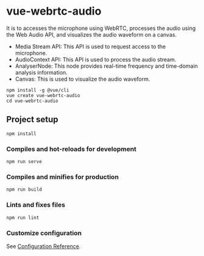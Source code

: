 # vue-webrtc-audio
It is to accesses the microphone using WebRTC, processes the audio using the Web Audio API, and visualizes the audio waveform on a canvas.

- Media Stream API: This API is used to request access to the microphone.
- AudioContext API: This API is used to process the audio stream.
- AnalyserNode: This node provides real-time frequency and time-domain analysis information.
- Canvas: This is used to visualize the audio waveform.



```
npm install -g @vue/cli
vue create vue-webrtc-audio
cd vue-webrtc-audio
```

## Project setup
```
npm install

```

### Compiles and hot-reloads for development
```
npm run serve
```

### Compiles and minifies for production
```
npm run build
```

### Lints and fixes files
```
npm run lint
```

### Customize configuration
See [Configuration Reference](https://cli.vuejs.org/config/).
